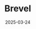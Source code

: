 ---  
layout: startup_page  
title: "Brevel"  
id: "brevel.co.il"  
permalink: "/brevelbrevel.co.il03242025/"  
website: "https://www.brevel.co.il/"  
funding_round: "Seed+"  
funding_amount: "$25M"  
investors: "NevaTeam Partners, Siddhi Capital, European Union's EIC Fund, Good Protein Fund, The Food Tech Lab, PVS Investments"  
about: "Brevel is a climate food-tech company that develops microalgae proteins for various food and beverage applications. Their patented technology combines light with sugar-based fermentation to efficiently produce nutrient-rich microalgae at a commercial scale. The company aims to replace animal protein with affordable, flavorful, and functional microalgae protein to reduce carbon footprint and provide a sustainable food source."  
markets: "Foodtech, Alternative Proteins, Biotech"  
hq: "Kiryat Gat, Israel"  
founded_year: "2017"  
linkedin: "https://www.linkedin.com/company/brevel/"  
twitter: ""  
instagram: ""  
facebook: ""  
crunchbase: "https://www.crunchbase.com/organization/brevel"  
pitchbook: "https://pitchbook.com/profiles/company/277672-78"  

date_display: "24-Mar-2025"  
date: "2025-03-24"

# SEO Optimization  
meta_title: "Brevel - Seed+ Funding ($25M)"  
meta_description: "Brevel, Brevel is a climate food-tech company that develops microalgae proteins for various food and beverage applications. Their patented technology combines..."  
meta_keywords: "Brevel, Foodtech, Alternative Proteins, Biotech, Seed+ funding"  
canonical_url: "https://startup.projectstartups.com/brevelbrevel.co.il03242025/"  
---